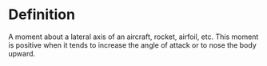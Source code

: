 # Definition

A moment about a lateral axis of an aircraft, rocket, airfoil, etc. This
moment is positive when it tends to increase the angle of attack or to
nose the body upward.
